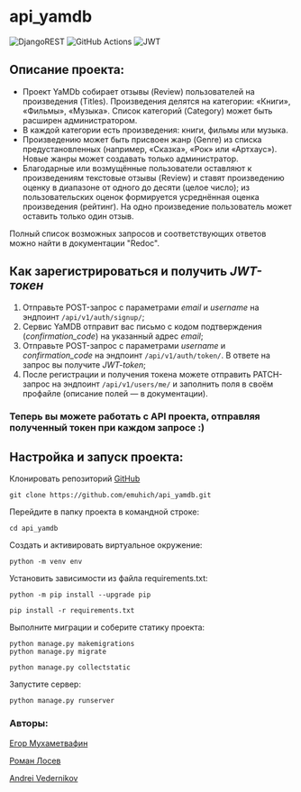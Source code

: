 # api_yamdb

![DjangoREST](https://img.shields.io/badge/DJANGO-REST-ff1709?style=for-the-badge&logo=django&logoColor=white&color=ff1709&labelColor=gray)
![GitHub Actions](https://img.shields.io/badge/github%20actions-%232671E5.svg?style=for-the-badge&logo=githubactions&logoColor=white)
![JWT](https://img.shields.io/badge/JWT-black?style=for-the-badge&logo=JSON%20web%20tokens)

## Описание проекта:

* Проект YaMDb собирает отзывы (Review) пользователей на произведения (Titles). Произведения делятся на категории: «Книги», «Фильмы», «Музыка». Список категорий (Category) может быть расширен администратором.
* В каждой категории есть произведения: книги, фильмы или музыка. 
* Произведению может быть присвоен жанр (Genre) из списка предустановленных (например, «Сказка», «Рок» или «Артхаус»). Новые жанры может создавать только администратор.
* Благодарные или возмущённые пользователи оставляют к произведениям текстовые отзывы (Review) и ставят произведению оценку в диапазоне от одного до десяти (целое число); из пользовательских оценок формируется усреднённая оценка произведения (рейтинг). На одно произведение пользователь может оставить только один отзыв.

Полный список возможных запросов и соответствующих ответов можно найти в документации "Redoc".
 
## Как зарегистрироваться и получить *JWT-токен*

1. Отправьте POST-запрос с параметрами *email* и *username* на эндпоинт ```/api/v1/auth/signup/```;
2. Сервис YaMDB отправит вас письмо с кодом подтверждения (*confirmation_code*) на указанный адрес *email*;
3. Отправьте POST-запрос с параметрами *username* и *confirmation_code* на эндпоинт ```/api/v1/auth/token/```. В ответе на запрос вы получите *JWT-token*;
4. После регистрации и получения токена можете отправить PATCH-запрос на эндпоинт ```/api/v1/users/me/``` и заполнить поля в своём профайле (описание полей — в документации).

### Теперь вы можете работать с API проекта, отправляя полученный токен при каждом запросе :) ###

## Настройка и запуск проекта:


Клонировать репозиторий [GitHub](https://github.com/emuhich/api_yamdb)
```
git clone https://github.com/emuhich/api_yamdb.git
```
Перейдите в папку проекта в командной строке:
``` 
cd api_yamdb
``` 
Cоздать и активировать виртуальное окружение:
```
python -m venv env
```
Установить зависимости из файла requirements.txt:

```
python -m pip install --upgrade pip

pip install -r requirements.txt
```

Выполните миграции и соберите статику проекта: 
 
``` 
python manage.py makemigrations
python manage.py migrate
``` 
``` 
python manage.py collectstatic
``` 
Запустите сервер:
``` 
python manage.py runserver
``` 

### Авторы:

[Егор Мухаметвафин](https://github.com/emuhich)

[Роман Лосев](https://github.com/huli-net)

[Andrei Vedernikov](https://github.com/Andrei800)
